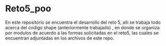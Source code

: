 # Reto5_poo
En este repositorio se encuentra el desarrollo del reto 5, alli se trabaja todo acerca del codigo shape (anteriormente trabajado) , en donde se organiza por modulos de acuerdo a las formas solicitadas en el reto5, las cuales se encuentran adjuntadas en los archivos de este repo. 
